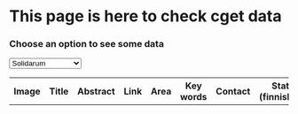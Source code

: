 <html>
<head>
<meta charset="utf-8"/>
<script src="script_data_extended.js"></script>
<link rel="stylesheet" href="style.css" />
	<title>CGET data page</title>
</head>
<body>
	<h1>This page is here to check cget data</h1>
	<h3>Choose an option to see some data</h3>
	<select onchange="init(this.options[this.selectedIndex].value);" 
			onload="init(this.options[0].value);">
		<!--<option value="veolia">Veolia</option>-->
		<option value="solidarum">Solidarum</option>
		<!--<option value="vinci">Vinci</option>-->
		<!--<option value="carasso">Carasso</option>-->
		<!--<option value="apriles">Apriles</option>-->
		<option value="bretagne">Bretagne Creative</option>
		<!--<option value="unccas">Unccas</option>-->
		<option value="reseaurural">Reseau rural</option>
		<option value="avise">Avise</option>
	</select>
	<div id="data">
	<table>	
		<tr>
	    	<th>Image</th>
		    <th>Title</th>
		    <th>Abstract</th>
		    <th>Link</th>
		    <th>Area</th>
		    <th>Key words</th> 
		    <th>Contact</th>
		    <th>State (finnished)</th>
		    <th>Project holder</th>
		    <th>Partner</th> 
		    <th>Economic model</th>
		    <th>Video</th>
		</tr>
	</table>
	</div>
</body>
</html>

